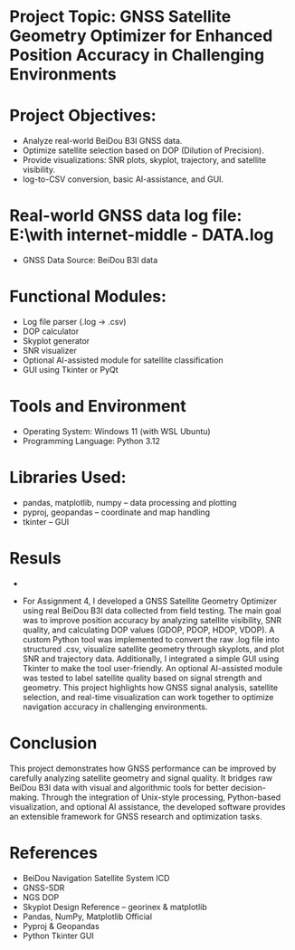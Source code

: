 # Project Topic: GNSS Satellite Geometry Optimizer for Enhanced Position Accuracy in Challenging Environments

# Project Objectives:
- Analyze real-world BeiDou B3I GNSS data.
- Optimize satellite selection based on DOP (Dilution of Precision).
- Provide visualizations: SNR plots, skyplot, trajectory, and satellite visibility.
- log-to-CSV conversion, basic AI-assistance, and GUI.


# Real-world GNSS data  log file: E:\with internet-middle - DATA.log
- GNSS Data Source: BeiDou B3I data


# Functional Modules:
- Log file parser (.log → .csv)
- DOP calculator
- Skyplot generator
- SNR visualizer
- Optional AI-assisted module for satellite classification
- GUI using Tkinter or PyQt


# Tools and Environment
- Operating System: Windows 11 (with WSL Ubuntu)
- Programming Language: Python 3.12

# Libraries Used:
- pandas, matplotlib, numpy – data processing and plotting
- pyproj, geopandas – coordinate and map handling
- tkinter – GUI
  
# Resuls
- 

- For Assignment 4, I developed a GNSS Satellite Geometry Optimizer using real BeiDou B3I data collected from field testing. The main goal was to improve position accuracy by analyzing satellite visibility, SNR quality, and calculating DOP values (GDOP, PDOP, HDOP, VDOP). A custom Python tool was implemented to convert the raw .log file into structured .csv, visualize satellite geometry through skyplots, and plot SNR and trajectory data. Additionally, I integrated a simple GUI using Tkinter to make the tool user-friendly. An optional AI-assisted module was tested to label satellite quality based on signal strength and geometry. This project highlights how GNSS signal analysis, satellite selection, and real-time visualization can work together to optimize navigation accuracy in challenging environments.

# Conclusion
This project demonstrates how GNSS performance can be improved by carefully analyzing satellite geometry and signal quality. It bridges raw BeiDou B3I data with visual and algorithmic tools for better decision-making. Through the integration of Unix-style processing, Python-based visualization, and optional AI assistance, the developed software provides an extensible framework for GNSS research and optimization tasks.

# References
- BeiDou Navigation Satellite System ICD
- GNSS-SDR 
- NGS DOP
- Skyplot Design Reference – georinex & matplotlib
- Pandas, NumPy, Matplotlib Official
- Pyproj & Geopandas 
- Python Tkinter GUI 










